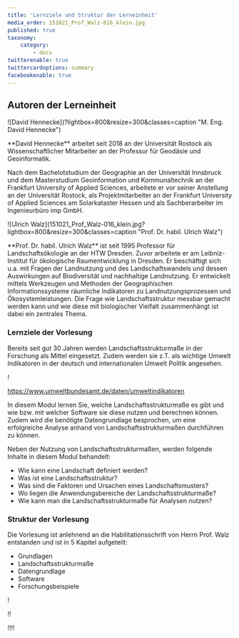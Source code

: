 ```yaml
---
title: 'Lernziele und Struktur der Lerneinheit'
media_order: 151021_Prof_Walz-016_klein.jpg
published: true
taxonomy:
    category:
        - docs
twitterenable: true
twittercardoptions: summary
facebookenable: true
---
```


## Autoren der Lerneinheit
<div class="row align-items-center">
  <div class="col-sm-3" markdown="1">![David Hennecke](?lightbox=800&resize=300&classes=caption "M. Eng. David Hennecke")</div>
  <div class="col-sm-9">
    <p markdown="1">**David Hennecke** arbeitet seit 2018 an der Universität Rostock als Wissenschaftlicher Mitarbeiter an der Professur für Geodäsie und Geoinformatik.</p>
    <p>Nach dem Bachelotstudium der Geographie an der Universität Innsbruck und dem Masterstudium Geoinformation und Kommunaltechnik an der Frankfurt University of Applied Sciences, arbeitete er vor seiner Anstellung an der Universität Rostock, als Projektmitarbeiter an der Frankfurt University of Applied Sciences am Solarkataster Hessen und als Sachberarbeiter im Ingenieurbüro imp GmbH.</p>
  </div>
</div>

<div class="row align-items-center">
  <div class="col-sm-3" markdown="1">![Ulrich Walz](151021_Prof_Walz-016_klein.jpg?lightbox=800&resize=300&classes=caption "Prof. Dr. habil. Ulrich Walz")</div>
  <div class="col-sm-9">
    <p markdown="1">**Prof. Dr. habil. Ulrich Walz** ist seit 1995 Professor für Landschaftsökologie an der HTW Dresden.
Zuvor arbeitete er am Leibniz-Institut für ökologische Raumentwicklung in Dresden. Er beschäftigt sich u.a. mit Fragen der Landnutzung und des Landschaftswandels und dessen Auswirkungen auf Biodiversität und nachhaltige Landnutzung. Er entwickelt mittels Werkzeugen und Methoden der Geographischen Informationssysteme räumliche Indikatoren zu Landnutzungsprozessen und  Ökosystemleistungen. Die Frage wie Landschaftsstruktur messbar gemacht werden kann und wie diese mit biologischer Vielfalt zusammenhängt ist dabei ein zentrales Thema. </p>
  </div>
</div>

### Lernziele der Vorlesung
Bereits seit gut 30 Jahren werden Landschaftsstrukturmaße in der Forschung als Mittel eingesetzt. Zudem werden sie z.T. als wichtige Umwelt Indikatoren in der deutsch und internationalen Umwelt Politik angesehen.

! <p>https://www.umweltbundesamt.de/daten/umweltindikatoren</p>


In diesem Modul lernen Sie, welche Landschaftsstrukturmaße es gibt und wie bzw. mit welcher Software sie diese nutzen und berechnen können. Zudem wird die benötigte Datengrundlage besprochen, um eine erfolgreiche Analyse anhand von Landschaftsstrukturmaßen durchführen zu können.


Neben der Nutzung von Landschaftsstrukturmaßen, werden folgende Inhalte in diesem Modul behandelt:

* Wie kann eine Landschaft definiert werden?
* Was ist eine Landschaftsstruktur?
* Was sind die Faktoren und Ursachen eines Landschaftsmusters?
* Wo liegen die Anwendungsbereiche der Landschaftsstrukturmaße?
* Wie kann man die Landschaftsstrukturmaße für Analysen nutzen?



### Struktur der Vorlesung
Die Vorlesung ist anlehnend an die Habilitationsschrift von Herrn Prof. Walz entstanden und ist in 5 Kapitel aufgeteilt:

* Grundlagen
* Landschaftsstrukturmaße
* Datengrundlage
* Software
* Forschungsbeispiele




! <p></p>

!! <p></p>

!!!! <p></p>